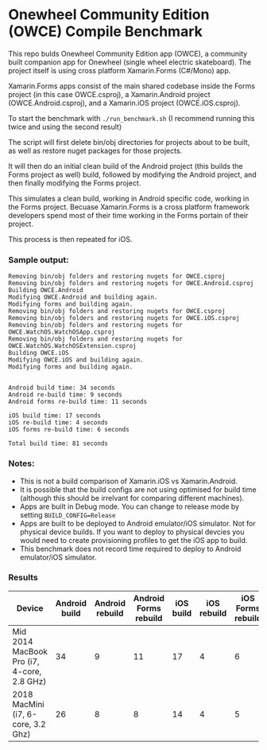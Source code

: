 Onewheel Community Edition (OWCE) Compile Benchmark
===========

This repo bulds Onewheel Community Edition app (OWCE), a community built companion app for Onewheel (single wheel electric skateboard). The project itself is using cross platform Xamarin.Forms (C#/Mono) app.

Xamarin.Forms apps consist of the main shared codebase inside the Forms project (in this case OWCE.csproj), a Xamarin.Android project (OWCE.Android.csproj), and a Xamarin.iOS project (OWCE.iOS.csproj).

To start the benchmark with `./run_benchmark.sh` (I recommend running this twice and using the second result)

The script will first delete bin/obj directories for projects about to be built, as well as restore nuget packages for those projects. 

It will then do an initial clean build of the Android project (this builds the Forms project as well) build, followed by modifying the Android project, and then finally modifying the Forms project. 

This simulates a clean build, working in Android specific code, working in the Forms project. Becuase Xamarin.Forms is a cross platform framework developers spend most of their time working in the Forms portain of their project.

This process is then repeated for iOS.

### Sample output:
```
Removing bin/obj folders and restoring nugets for OWCE.csproj
Removing bin/obj folders and restoring nugets for OWCE.Android.csproj
Building OWCE.Android
Modifying OWCE.Android and building again.
Modifying forms and building again.
Removing bin/obj folders and restoring nugets for OWCE.csproj
Removing bin/obj folders and restoring nugets for OWCE.iOS.csproj
Removing bin/obj folders and restoring nugets for OWCE.WatchOS.WatchOSApp.csproj
Removing bin/obj folders and restoring nugets for OWCE.WatchOS.WatchOSExtension.csproj
Building OWCE.iOS
Modifying OWCE.iOS and building again.
Modifying forms and building again.


Android build time: 34 seconds
Android re-build time: 9 seconds
Android forms re-build time: 11 seconds

iOS build time: 17 seconds
iOS re-build time: 4 seconds
iOS forms re-build time: 6 seconds

Total build time: 81 seconds

```

### Notes:
- This is not a build comparison of Xamarin.iOS vs Xamarin.Android.
- It is possible that the build configs are not using optimised for build time (although this should be irrelvant for comparing different machines).
- Apps are built in Debug mode. You can change to release mode by setting `BUILD_CONFIG=Release`
- Apps are built to be deployed to Android emulator/iOS simulator. Not for physical device builds. If you want to deploy to physical devcies you would need to create provisioning profiles to get the iOS app to build.
- This benchmark does not record time required to deploy to Android emulator/iOS simulator.

### Results
| Device | Android build | Android rebuild | Android Forms rebuild | iOS build | iOS rebuild | iOS Forms rebuild | Total |
|-------------|-------------|-------------|-------------|-------------|-------------|-------------|-------------|
| Mid 2014 MacBook Pro (i7, 4-core, 2.8 GHz) | 34 | 9 | 11 | 17 | 4 |  6 | 81 |
| 2018 MacMini (i7, 6-core, 3.2 Ghz) | 26 | 8 | 8 | 14 | 4 | 5 | 65 | 
